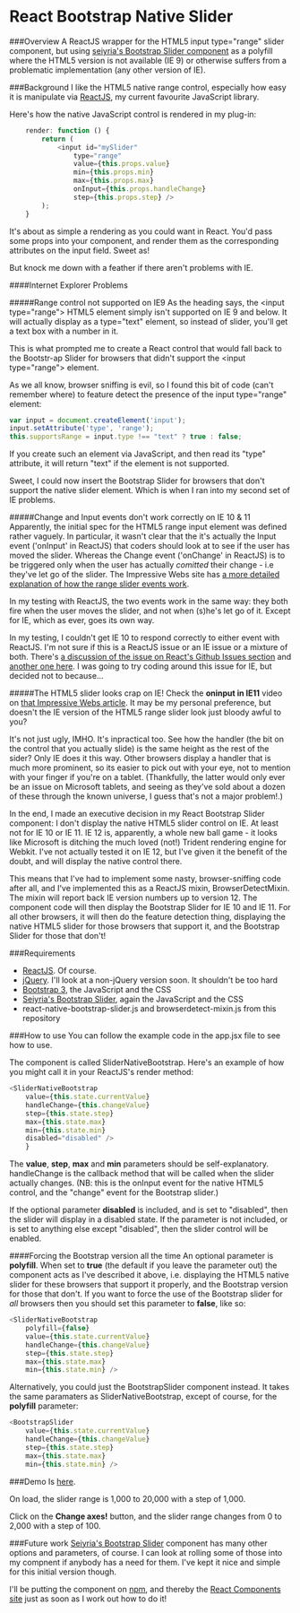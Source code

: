 # React Bootstrap Native Slider

###Overview
A ReactJS wrapper for the HTML5 input type="range" slider component, but using [seiyria's Bootstrap Slider component](https://github.com/seiyria/bootstrap-slider) as a polyfill where the HTML5 version is not available (IE 9) or otherwise suffers from a problematic implementation (any other version of IE).


###Background
I like the HTML5 native range control, especially how easy it is manipulate via [ReactJS](http://facebook.github.io/react/), my current favourite JavaScript library.

Here's how the native JavaScript control is rendered in my plug-in:

```JavaScript
    render: function () {
        return (
            <input id="mySlider"
                type="range"
                value={this.props.value}
                min={this.props.min}
                max={this.props.max}
                onInput={this.props.handleChange}
                step={this.props.step} />
        );
    }
```

It's about as simple a rendering as you could want in React.  You'd pass some props into your component, and render them as the corresponding attributes on the input field.  Sweet as!

But knock me down with a feather if there aren't problems with IE.


####Internet Explorer Problems

#####Range control not supported on IE9
As the heading says, the &lt;input type="range"&gt; HTML5 element simply isn't supported on IE 9 and below.  It will actually display as a type="text" element, so instead of slider, you'll get a text box with a number in it.

This is what prompted me to create a React control that would fall back to the Bootstr-ap Slider for browsers that didn't support the &lt;input type="range"&gt; element.

As we all know, browser sniffing is evil, so I found this bit of code (can't remember where) to feature detect the presence of the input type="range" element:

```JavaScript
var input = document.createElement('input');
input.setAttribute('type', 'range');
this.supportsRange = input.type !== "text" ? true : false;
```

If you create such an element via JavaScript, and then read its "type" attribute, it will return "text" if the element is not supported.

Sweet, I could now insert the Bootstrap Slider for browsers that don't support the native slider element.  Which is when I ran into my second set of IE problems.



#####Change and Input events don't work correctly on IE 10 & 11
Apparently, the initial spec for the HTML5 range input element was defined rather vaguely.  In particular, it wasn't clear that the it's actually the Input event ('onInput' in ReactJS) that coders should look at to see if the user has moved the slider.  Whereas the Change event ('onChange' in ReactJS) is to be triggered only when the user has actually *comitted* their change - i.e they've let go of the slider.  The Impressive Webs site has [a more detailed explanation of how the range slider events work](http://www.impressivewebs.com/onchange-vs-oninput-for-range-sliders/).

In my testing with ReactJS, the two events work in the same way: they both fire when the user moves the slider, and not when (s)he's let go of it.  Except for IE, which as ever, goes its own way.  

In my testing, I couldn't get IE 10 to respond correctly to either event with ReactJS.  I'm not sure if this is a ReactJS issue or an IE issue or a mixture of both.  There's [a discussion of the issue on React's Github Issues section](https://github.com/facebook/react/issues/3096) and [another one here](https://github.com/facebook/react/issues/554).  I was going to try coding around this issue for IE, but decided not to because...



#####The HTML5 slider looks crap on IE!
Check the **oninput in IE11** video on [that Impressive Webs article](http://www.impressivewebs.com/onchange-vs-oninput-for-range-sliders/).  It may be my personal preference, but doesn't the IE version of the HTML5 range slider look just bloody awful to you?

It's not just ugly, IMHO.  It's inpractical too.  See how the handler (the bit on the control that you actually slide) is the same height as the rest of the sider?  Only IE does it this way.  Other browsers display a handler that is much more prominent, so its easier to pick out with your eye, not to mention with your finger if you're on a tablet.  (Thankfully, the latter would only ever be an issue on Microsoft tablets, and seeing as they've sold about a dozen of these through the known universe, I guess that's not a major problem!.)

In the end, I made an executive decision in my React Bootstrap Slider component: I don't display the native HTML5 slider control on IE.  At least not for IE 10 or IE 11.  IE 12 is, apparently, a whole new ball game - it looks like Microsoft is ditching the much loved (not!) Trident rendering engine for Webkit.  I've not actually tested it on IE 12, but I've given it the benefit of the doubt, and will display the native control there.

This means that I've had to implement some nasty, browser-sniffing code after all, and I've implemented this as a ReactJS mixin, BrowserDetectMixin.  The mixin will report back IE version numbers up to version 12.  The component code will then display the Bootstrap Slider for IE 10 and IE 11.  For all other browsers, it will then do the feature detection thing, displaying the native HTML5 slider for those browsers that support it, and the Bootstrap Slider for those that don't!


###Requirements
- [ReactJS](http://facebook.github.io/react/).  Of course.
- [jQuery](http://jquery.com/).  I'll look at a non-jQuery version soon.  It shouldn't be too hard
- [Bootstrap 3](http://getbootstrap.com/), the JavaScript and the CSS
- [Seiyria's Bootstrap Slider](https://github.com/seiyria/bootstrap-slider), again the JavaScript and the CSS
- react-native-bootstrap-slider.js and browserdetect-mixin.js from this repository



###How to use
You can follow the example code in the app.jsx file to see how to use.

The component is called SliderNativeBootstrap.  Here's an example of how you might call it in your ReactJS's render method:

```JavaScript
<SliderNativeBootstrap
    value={this.state.currentValue}
    handleChange={this.changeValue}
    step={this.state.step}
    max={this.state.max}
    min={this.state.min}
    disabled="disabled" />
    }
```

The **value**, **step**, **max** and **min** parameters should be self-explanatory.  handleChange is the callback method that will be called when the slider actually changes.  (NB: this is the onInput event for the native HTML5 control, and the "change" event for the Bootstrap slider.)

If the optional parameter **disabled** is included, and is set to "disabled", then the slider will display in a disabled state.  If the parameter is not included, or is set to anything else except "disabled", then the slider control will be enabled. 


####Forcing the Bootstrap version all the time
An optional parameter is **polyfill**.  When set to **true** (the default if you leave the parameter out) the component acts as I've described it above, i.e. displaying the HTML5 native slider for these browsers that support it properly, and the Bootstrap version for those that don't.  If you want to force the use of the Bootstrap slider for *all* browsers then you should set this parameter to **false**, like so:

```JavaScript
<SliderNativeBootstrap
	polyfill={false}
    value={this.state.currentValue}
    handleChange={this.changeValue}
    step={this.state.step}
    max={this.state.max}
    min={this.state.min} />
```
Alternatively, you could just the BootstrapSlider component instead.  It takes the same paramaters as SliderNativeBootstrap, except of course, for the **polyfill** parameter:

```JavaScript
<BootstrapSlider
    value={this.state.currentValue}
    handleChange={this.changeValue}
    step={this.state.step}
    max={this.state.max}
    min={this.state.min} />
```


###Demo
Is [here](http://users.on.net/~mikeandgeminoz/code/react.bootstrap.slidertest/index.html).

On load, the slider range is 1,000 to 20,000 with a step of 1,000.

Click on the **Change axes!** button, and the slider range changes from 0 to 2,000 with a step of 100.


###Future work
[Seiyria's Bootstrap Slider](https://github.com/seiyria/bootstrap-slider) component has many other options and parameters, of course.  I can look at rolling some of those into my compnent if anybody has a need for them.  I've kept it nice and simple for this initial version though.

I'll be putting the component on [npm](https://www.npmjs.com/), and thereby the [React Components site](http://react-components.com/) just as soon as I work out how to do it!













